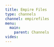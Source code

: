 ```yaml
---
title: Empire Files
type: channels
channel: empirefiles
menu:
  main:
    parent: Channels
vides:
---
```

